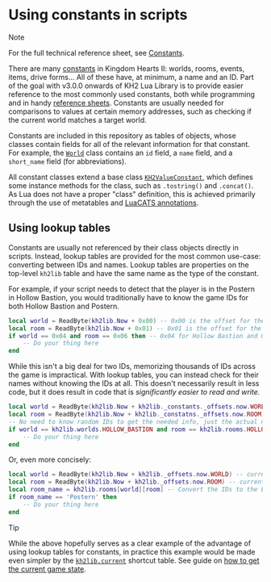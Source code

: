 # Using constants in scripts

> [!NOTE]
> For the full technical reference sheet, see [Constants][ref-constants].

There are many [constants][1] in Kingdom Hearts II: worlds, rooms, events, items, drive forms...
All of these have, at minimum, a name and an ID.
Part of the goal with v3.0.0 onwards of KH2 Lua Library is to provide easier reference to the
most commonly used constants, both while programming and in handy [reference sheets][ref-constants].
Constants are usually needed for comparisons to values at certain memory addresses, such as
checking if the current world matches a target world.

Constants are included in this repository as tables of objects, whose classes contain fields
for all of the relevant information for that constant.
For example, the [`World`][ref-world] class contains an `id` field, a `name` field,
and a `short_name` field (for abbreviations).

All constant classes extend a base class [`KH2ValueConstant`][ref-kh2valueconstant],
which defines some instance methods for the class, such as `.tostring()` and `.concat()`.
As Lua does not have a proper "class" definition,
this is achieved primarily through the use of metatables and [LuaCATS annotations][2].

## Using lookup tables

Constants are usually not referenced by their class objects directly in scripts.
Instead, lookup tables are provided for the most common use-case: converting between IDs and names.
Lookup tables are properties on the top-level `kh2lib` table and have the same name
as the type of the constant.

For example, if your script needs to detect that the player is in the Postern in Hollow Bastion,
you would traditionally have to know the game IDs for both Hollow Bastion and Postern.

```lua
local world = ReadByte(kh2lib.Now + 0x00) -- 0x00 is the offset for the World byte
local room = ReadByte(kh2lib.Now + 0x01) -- 0x01 is the offset for the Room byte
if world == 0x04 and room == 0x06 then -- 0x04 for Hollow Bastion and 0x06 for Postern
    -- Do your thing here
end
```

While this isn't a big deal for two IDs, memorizing thousands of IDs across the game is impractical.
With lookup tables, you can instead check for their names without knowing the IDs at all.
This doesn't necessarily result in less code, but it does result in code that is
_significantly easier to read and write._

```lua
local world = ReadByte(kh2lib.Now + kh2lib._constants._offsets.now.WORLD) -- current world ID
local room = ReadByte(kh2lib.Now + kh2lib._constatns._offsets.now.ROOM) -- current room ID
-- No need to know random IDs to get the needed info, just the actual names
if world == kh2lib.worlds.HOLLOW_BASTION and room == kh2lib.rooms.HOLLOW_BASTION['Postern'] then
    -- Do your thing here
end
```

Or, even more concisely:

```lua
local world = ReadByte(kh2lib.Now + kh2lib._offsets.now.WORLD) -- current world ID
local room = ReadByte(kh2lib.Now + kh2lib._offsets.now.ROOM) -- current room ID
local room_name = kh2lib.rooms[world][room] -- Convert the IDs to the English name of the room
if room_name == 'Postern' then
    -- Do your thing here
end
```

> [!TIP]
> While the above hopefully serves as a clear example of the advantage of using lookup tables
> for constants, in practice this example would be made even simpler by the
> [`kh2lib.current`][ref-current] shortcut table.
> See guide on [how to get the current game state][guide-game-state].

<!-- Reference links -->
[ref-constants]: /docs/reference/constants/
[ref-kh2valueconstant]: ./kh2valueconstant.md
[ref-world]: ./worlds.md
[ref-current]: /docs/reference/kh2lib.md#kh2libcurrent
[guide-game-state]: ./getting_game_state.md
[1]: https://en.wikipedia.org/wiki/Constant_(computer_programming)#Naming_conventions:~:text=In%20computer%20programming%2C%20a%20constant%20is%20a%20value%20that%20is%20not%20altered%20by%20the%20program%20during%20normal%20execution.
[2]: https://luals.github.io/wiki/annotations
